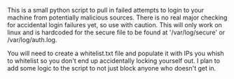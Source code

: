 This is a small python script to pull in failed attempts to login to your machine from potentially malicious sources.  There is no real major checking for accidental login failures yet, so use with caution.  This will only work on linux and is hardcoded for the secure file to be found at '/var/log/secure' or /var/log/auth.log.

You will need to create a whitelist.txt file and populate it with IPs you whish to whitelist so you don't end up accidentally locking yourself out.  I plan to add some logic to the script to not just block anyone who doesn't get in.
